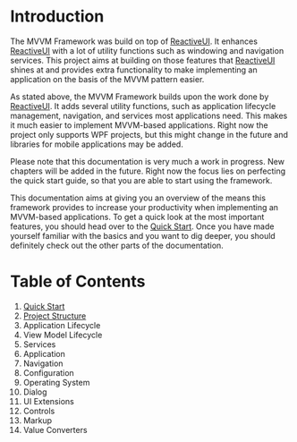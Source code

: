 # Introduction

The MVVM Framework was build on top of [ReactiveUI](https://github.com/reactiveui/ReactiveUI). It enhances [ReactiveUI](https://github.com/reactiveui/ReactiveUI)
with a lot of utility functions such as windowing and navigation services. This project aims at building on those features that
[ReactiveUI](https://github.com/reactiveui/ReactiveUI) shines at and provides extra functionality to make implementing an application on the basis of the MVVM
pattern easier.

As stated above, the MVVM Framework builds upon the work done by [ReactiveUI](https://github.com/reactiveui/ReactiveUI). It adds several utility functions, such
as application lifecycle management, navigation, and services most applications need. This makes it much easier to implement MVVM-based applications. Right now the
project only supports WPF projects, but this might change in the future and libraries for mobile applications may be added.

Please note that this documentation is very much a work in progress. New chapters will be added in the future. Right now the focus lies on perfecting the quick
start guide, so that you are able to start using the framework.

This documentation aims at giving you an overview of the means this framework provides to increase your productivity when implementing an MVVM-based applications.
To get a quick look at the most important features, you should head over to the [Quick Start](https://github.com/lecode-official/mvvm-framework/blob/master/Documentation/QuickStart.md).
Once you have made yourself familiar with the basics and you want to dig deeper, you should definitely check out the other parts of the documentation.

# Table of Contents

1. [Quick Start](https://github.com/lecode-official/mvvm-framework/blob/master/Documentation/QuickStart.md)
2. [Project Structure](https://github.com/lecode-official/mvvm-framework/blob/master/Documentation/ProjectStructure.md)
3. Application Lifecycle
4. View Model Lifecycle
5. Services
  1. Application
  2. Navigation
  3. Configuration
  4. Operating System
  5. Dialog
6. UI Extensions
  1. Controls
  2. Markup
  3. Value Converters